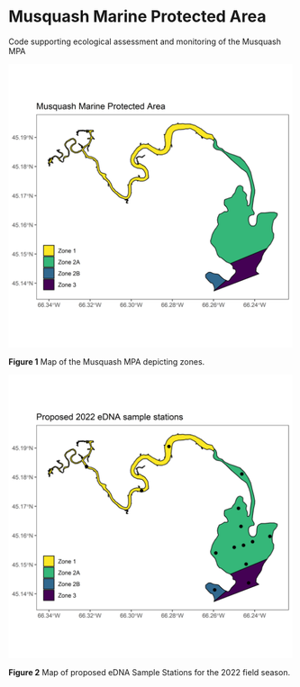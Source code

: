 # Musquash Marine Protected Area
Code supporting ecological assessment and monitoring of the Musquash MPA

![ ](/inst/Musquash_MPA.png)

__Figure 1__ Map of the Musquash MPA depicting zones. 

![ ](/output/eDNA_Sample_Stations_2022.png)

__Figure 2__ Map of proposed eDNA Sample Stations for the 2022 field season.